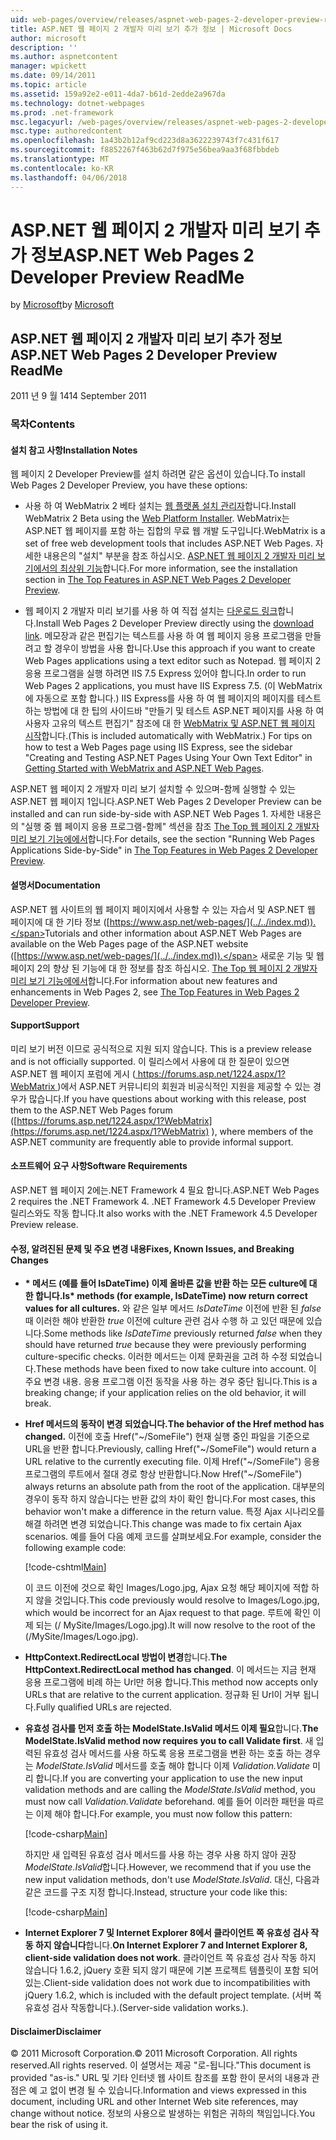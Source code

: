 ```yaml
---
uid: web-pages/overview/releases/aspnet-web-pages-2-developer-preview-readme
title: ASP.NET 웹 페이지 2 개발자 미리 보기 추가 정보 | Microsoft Docs
author: microsoft
description: ''
ms.author: aspnetcontent
manager: wpickett
ms.date: 09/14/2011
ms.topic: article
ms.assetid: 159a92e2-e011-4da7-b61d-2edde2a967da
ms.technology: dotnet-webpages
ms.prod: .net-framework
msc.legacyurl: /web-pages/overview/releases/aspnet-web-pages-2-developer-preview-readme
msc.type: authoredcontent
ms.openlocfilehash: 1a43b2b12af9cd223d8a3622239743f7c431f617
ms.sourcegitcommit: f8852267f463b62d7f975e56bea9aa3f68fbbdeb
ms.translationtype: MT
ms.contentlocale: ko-KR
ms.lasthandoff: 04/06/2018
---
```

<a name="aspnet-web-pages-2-developer-preview-readme"></a><span data-ttu-id="8776e-102">ASP.NET 웹 페이지 2 개발자 미리 보기 추가 정보</span><span class="sxs-lookup"><span data-stu-id="8776e-102">ASP.NET Web Pages 2 Developer Preview ReadMe</span></span>
====================
<span data-ttu-id="8776e-103">by [Microsoft](https://github.com/microsoft)</span><span class="sxs-lookup"><span data-stu-id="8776e-103">by [Microsoft](https://github.com/microsoft)</span></span>

## <a name="aspnet-web-pages-2-developer-preview-readme"></a><span data-ttu-id="8776e-104">ASP.NET 웹 페이지 2 개발자 미리 보기 추가 정보</span><span class="sxs-lookup"><span data-stu-id="8776e-104">ASP.NET Web Pages 2 Developer Preview ReadMe</span></span>

<span data-ttu-id="8776e-105">2011 년 9 월 14</span><span class="sxs-lookup"><span data-stu-id="8776e-105">14 September 2011</span></span>

### <a name="contents"></a><span data-ttu-id="8776e-106">목차</span><span class="sxs-lookup"><span data-stu-id="8776e-106">Contents</span></span>

#### <a id="_Toc303701284"></a>  <span data-ttu-id="8776e-107">설치 참고 사항</span><span class="sxs-lookup"><span data-stu-id="8776e-107">Installation Notes</span></span>

<span data-ttu-id="8776e-108">웹 페이지 2 Developer Preview를 설치 하려면 같은 옵션이 있습니다.</span><span class="sxs-lookup"><span data-stu-id="8776e-108">To install Web Pages 2 Developer Preview, you have these options:</span></span>

- <span data-ttu-id="8776e-109">사용 하 여 WebMatrix 2 베타 설치는 [웹 플랫폼 설치 관리자](https://go.microsoft.com/fwlink/?LinkId=226883)합니다.</span><span class="sxs-lookup"><span data-stu-id="8776e-109">Install WebMatrix 2 Beta using the [Web Platform Installer](https://go.microsoft.com/fwlink/?LinkId=226883).</span></span> <span data-ttu-id="8776e-110">WebMatrix는 ASP.NET 웹 페이지를 포함 하는 집합의 무료 웹 개발 도구입니다.</span><span class="sxs-lookup"><span data-stu-id="8776e-110">WebMatrix is a set of free web development tools that includes ASP.NET Web Pages.</span></span> <span data-ttu-id="8776e-111">자세한 내용은의 "설치" 부분을 참조 하십시오. [ASP.NET 웹 페이지 2 개발자 미리 보기에서의 최상위 기능](https://go.microsoft.com/fwlink/?LinkID=227824)합니다.</span><span class="sxs-lookup"><span data-stu-id="8776e-111">For more information, see the installation section in [The Top Features in ASP.NET Web Pages 2 Developer Preview](https://go.microsoft.com/fwlink/?LinkID=227824).</span></span>

- <span data-ttu-id="8776e-112">웹 페이지 2 개발자 미리 보기를 사용 하 여 직접 설치는 [다운로드 링크](https://go.microsoft.com/fwlink/?LinkID=226335)합니다.</span><span class="sxs-lookup"><span data-stu-id="8776e-112">Install Web Pages 2 Developer Preview directly using the [download link](https://go.microsoft.com/fwlink/?LinkID=226335).</span></span> <span data-ttu-id="8776e-113">메모장과 같은 편집기는 텍스트를 사용 하 여 웹 페이지 응용 프로그램을 만들려고 할 경우이 방법을 사용 합니다.</span><span class="sxs-lookup"><span data-stu-id="8776e-113">Use this approach if you want to create Web Pages applications using a text editor such as Notepad.</span></span> <span data-ttu-id="8776e-114">웹 페이지 2 응용 프로그램을 실행 하려면 IIS 7.5 Express 있어야 합니다.</span><span class="sxs-lookup"><span data-stu-id="8776e-114">In order to run Web Pages 2 applications, you must have IIS Express 7.5.</span></span> <span data-ttu-id="8776e-115">(이 WebMatrix에 자동으로 포함 합니다.) IIS Express를 사용 하 여 웹 페이지의 페이지를 테스트 하는 방법에 대 한 팁의 사이드바 "만들기 및 테스트 ASP.NET 페이지를 사용 하 여 사용자 고유의 텍스트 편집기" 참조에 대 한 [WebMatrix 및 ASP.NET 웹 페이지 시작](https://go.microsoft.com/fwlink/?LinkId=202889)합니다.</span><span class="sxs-lookup"><span data-stu-id="8776e-115">(This is included automatically with WebMatrix.) For tips on how to test a Web Pages page using IIS Express, see the sidebar "Creating and Testing ASP.NET Pages Using Your Own Text Editor" in [Getting Started with WebMatrix and ASP.NET Web Pages](https://go.microsoft.com/fwlink/?LinkId=202889).</span></span>

<span data-ttu-id="8776e-116">ASP.NET 웹 페이지 2 개발자 미리 보기 설치할 수 있으며-함께 실행할 수 있는 ASP.NET 웹 페이지 1입니다.</span><span class="sxs-lookup"><span data-stu-id="8776e-116">ASP.NET Web Pages 2 Developer Preview can be installed and can run side-by-side with ASP.NET Web Pages 1.</span></span> <a id="a"></a><span data-ttu-id="8776e-117">자세한 내용은의 "실행 중 웹 페이지 응용 프로그램-함께" 섹션을 참조 [The Top 웹 페이지 2 개발자 미리 보기 기능에에서](https://go.microsoft.com/fwlink/?LinkID=227824)합니다.</span><span class="sxs-lookup"><span data-stu-id="8776e-117">For details, see the section "Running Web Pages Applications Side-by-Side" in [The Top Features in Web Pages 2 Developer Preview](https://go.microsoft.com/fwlink/?LinkID=227824).</span></span>

#### <a id="_Toc303701285"></a>  <span data-ttu-id="8776e-118">설명서</span><span class="sxs-lookup"><span data-stu-id="8776e-118">Documentation</span></span>

<span data-ttu-id="8776e-119">ASP.NET 웹 사이트의 웹 페이지 페이지에서 사용할 수 있는 자습서 및 ASP.NET 웹 페이지에 대 한 기타 정보 ([https://www.asp.net/web-pages/](../../index.md)).</span><span class="sxs-lookup"><span data-stu-id="8776e-119">Tutorials and other information about ASP.NET Web Pages are available on the Web Pages page of the ASP.NET website ([https://www.asp.net/web-pages/](../../index.md)).</span></span> <span data-ttu-id="8776e-120">새로운 기능 및 웹 페이지 2의 향상 된 기능에 대 한 정보를 참조 하십시오. [The Top 웹 페이지 2 개발자 미리 보기 기능에에서](https://go.microsoft.com/fwlink/?LinkID=227824)합니다.</span><span class="sxs-lookup"><span data-stu-id="8776e-120">For information about new features and enhancements in Web Pages 2, see [The Top Features in Web Pages 2 Developer Preview](https://go.microsoft.com/fwlink/?LinkID=227824).</span></span>

#### <a id="_Toc303701286"></a>  <span data-ttu-id="8776e-121">Support</span><span class="sxs-lookup"><span data-stu-id="8776e-121">Support</span></span>

<a id="_Toc209852135"></a><span data-ttu-id="8776e-122"><a id="_Toc255833657"></a> 미리 보기 버전 이므로 공식적으로 지원 되지 않습니다.</span><span class="sxs-lookup"><span data-stu-id="8776e-122"><a id="_Toc255833657"></a> This is a preview release and is not officially supported.</span></span> <span data-ttu-id="8776e-123">이 릴리스에서 사용에 대 한 질문이 있으면 ASP.NET 웹 페이지 포럼에 게시 ([ https://forums.asp.net/1224.aspx/1?WebMatrix ](https://forums.asp.net/1224.aspx/1?WebMatrix) )에서 ASP.NET 커뮤니티의 회원과 비공식적인 지원을 제공할 수 있는 경우가 많습니다.</span><span class="sxs-lookup"><span data-stu-id="8776e-123">If you have questions about working with this release, post them to the ASP.NET Web Pages forum ([https://forums.asp.net/1224.aspx/1?WebMatrix](https://forums.asp.net/1224.aspx/1?WebMatrix) ), where members of the ASP.NET community are frequently able to provide informal support.</span></span>

#### <a id="_Toc303701287"></a>  <span data-ttu-id="8776e-124">소프트웨어 요구 사항</span><span class="sxs-lookup"><span data-stu-id="8776e-124">Software Requirements</span></span>

<span data-ttu-id="8776e-125">ASP.NET 웹 페이지 2에는.NET Framework 4 필요 합니다.</span><span class="sxs-lookup"><span data-stu-id="8776e-125">ASP.NET Web Pages 2 requires the .NET Framework 4.</span></span> <span data-ttu-id="8776e-126">.NET Framework 4.5 Developer Preview 릴리스와도 작동 합니다.</span><span class="sxs-lookup"><span data-stu-id="8776e-126">It also works with the .NET Framework 4.5 Developer Preview release.</span></span>

<a id="_Toc303701288"></a><a id="_Breaking_Changes"></a>

#### <a name="fixes-known-issues-and-breaking-changes"></a><span data-ttu-id="8776e-127">수정, 알려진된 문제 및 주요 변경 내용</span><span class="sxs-lookup"><span data-stu-id="8776e-127">Fixes, Known Issues, and Breaking Changes</span></span>

<a id="_Toc224729061"></a><a id="_Toc238051347"></a>

- <span data-ttu-id="8776e-128">**\* 메서드 (예를 들어 IsDateTime) 이제 올바른 값을 반환 하는 모든 culture에 대 한 합니다.**</span><span class="sxs-lookup"><span data-stu-id="8776e-128">**Is\* methods (for example, IsDateTime) now return correct values for all cultures.**</span></span> <span data-ttu-id="8776e-129">와 같은 일부 메서드 *IsDateTime* 이전에 반환 된 *false* 때 이러한 해야 반환한 *true* 이전에 culture 관련 검사 수행 하 고 있던 때문에 있습니다.</span><span class="sxs-lookup"><span data-stu-id="8776e-129">Some methods like *IsDateTime* previously returned *false* when they should have returned *true* because they were previously performing culture-specific checks.</span></span> <span data-ttu-id="8776e-130">이러한 메서드는 이제 문화권을 고려 하 수정 되었습니다.</span><span class="sxs-lookup"><span data-stu-id="8776e-130">These methods have been fixed to now take culture into account.</span></span> <span data-ttu-id="8776e-131">이 주요 변경 내용. 응용 프로그램 이전 동작을 사용 하는 경우 중단 됩니다.</span><span class="sxs-lookup"><span data-stu-id="8776e-131">This is a breaking change; if your application relies on the old behavior, it will break.</span></span>
- <span data-ttu-id="8776e-132">**Href 메서드의 동작이 변경 되었습니다.**</span><span class="sxs-lookup"><span data-stu-id="8776e-132">**The behavior of the Href method has changed.**</span></span> <span data-ttu-id="8776e-133">이전에 호출 Href("~/SomeFile") 현재 실행 중인 파일을 기준으로 URL을 반환 합니다.</span><span class="sxs-lookup"><span data-stu-id="8776e-133">Previously, calling Href("~/SomeFile") would return a URL relative to the currently executing file.</span></span> <span data-ttu-id="8776e-134">이제 Href("~/SomeFile") 응용 프로그램의 루트에서 절대 경로 항상 반환합니다.</span><span class="sxs-lookup"><span data-stu-id="8776e-134">Now Href("~/SomeFile") always returns an absolute path from the root of the application.</span></span> <span data-ttu-id="8776e-135">대부분의 경우이 동작 하지 않습니다는 반환 값의 차이 확인 합니다.</span><span class="sxs-lookup"><span data-stu-id="8776e-135">For most cases, this behavior won't make a difference in the return value.</span></span> <span data-ttu-id="8776e-136">특정 Ajax 시나리오를 해결 하려면 변경 되었습니다.</span><span class="sxs-lookup"><span data-stu-id="8776e-136">This change was made to fix certain Ajax scenarios.</span></span> <span data-ttu-id="8776e-137">예를 들어 다음 예제 코드를 살펴보세요.</span><span class="sxs-lookup"><span data-stu-id="8776e-137">For example, consider the following example code:</span></span> 

    [!code-cshtml[Main](aspnet-web-pages-2-developer-preview-readme/samples/sample1.cshtml)]

    <span data-ttu-id="8776e-138">이 코드 이전에 것으로 확인 Images/Logo.jpg, Ajax 요청 해당 페이지에 적합 하지 않을 것입니다.</span><span class="sxs-lookup"><span data-stu-id="8776e-138">This code previously would resolve to Images/Logo.jpg, which would be incorrect for an Ajax request to that page.</span></span> <span data-ttu-id="8776e-139">루트에 확인 이제 되는 (/ MySite/Images/Logo.jpg).</span><span class="sxs-lookup"><span data-stu-id="8776e-139">It will now resolve to the root of the (/MySite/Images/Logo.jpg).</span></span>
- <span data-ttu-id="8776e-140">**HttpContext.RedirectLocal 방법이 변경**합니다.</span><span class="sxs-lookup"><span data-stu-id="8776e-140">**The HttpContext.RedirectLocal method has changed**.</span></span> <span data-ttu-id="8776e-141">이 메서드는 지금 현재 응용 프로그램에 비례 하는 Url만 허용 합니다.</span><span class="sxs-lookup"><span data-stu-id="8776e-141">This method now accepts only URLs that are relative to the current application.</span></span> <span data-ttu-id="8776e-142">정규화 된 Url이 거부 됩니다.</span><span class="sxs-lookup"><span data-stu-id="8776e-142">Fully qualified URLs are rejected.</span></span>
- <span data-ttu-id="8776e-143">**유효성 검사를 먼저 호출 하는 ModelState.IsValid 메서드 이제 필요**합니다.</span><span class="sxs-lookup"><span data-stu-id="8776e-143">**The ModelState.IsValid method now requires you to call Validate first**.</span></span> <span data-ttu-id="8776e-144">새 입력된 유효성 검사 메서드를 사용 하도록 응용 프로그램을 변환 하는 호출 하는 경우는 *ModelState.IsValid* 메서드를 호출 해야 합니다 이제 *Validation.Validate* 미리 합니다.</span><span class="sxs-lookup"><span data-stu-id="8776e-144">If you are converting your application to use the new input validation methods and are calling the *ModelState.IsValid* method, you must now call *Validation.Validate* beforehand.</span></span> <span data-ttu-id="8776e-145">예를 들어 이러한 패턴을 따르는 이제 해야 합니다.</span><span class="sxs-lookup"><span data-stu-id="8776e-145">For example, you must now follow this pattern:</span></span> 

    [!code-csharp[Main](aspnet-web-pages-2-developer-preview-readme/samples/sample2.cs)]

  <span data-ttu-id="8776e-146">하지만 새 입력된 유효성 검사 메서드를 사용 하는 경우 사용 하지 않아 권장 *ModelState.IsValid*합니다.</span><span class="sxs-lookup"><span data-stu-id="8776e-146">However, we recommend that if you use the new input validation methods, don't use *ModelState.IsValid*.</span></span> <span data-ttu-id="8776e-147">대신, 다음과 같은 코드를 구조 지정 합니다.</span><span class="sxs-lookup"><span data-stu-id="8776e-147">Instead, structure your code like this:</span></span> 

    [!code-csharp[Main](aspnet-web-pages-2-developer-preview-readme/samples/sample3.cs)]
- <span data-ttu-id="8776e-148">**Internet Explorer 7 및 Internet Explorer 8에서 클라이언트 쪽 유효성 검사 작동 하지 않습니다**합니다.</span><span class="sxs-lookup"><span data-stu-id="8776e-148">**On Internet Explorer 7 and Internet Explorer 8, client-side validation does not work**.</span></span> <span data-ttu-id="8776e-149">클라이언트 쪽 유효성 검사 작동 하지 않습니다 1.6.2, jQuery 호환 되지 않기 때문에 기본 프로젝트 템플릿이 포함 되어 있는.</span><span class="sxs-lookup"><span data-stu-id="8776e-149">Client-side validation does not work due to incompatibilities with jQuery 1.6.2, which is included with the default project template.</span></span> <span data-ttu-id="8776e-150">(서버 쪽 유효성 검사 작동합니다.).</span><span class="sxs-lookup"><span data-stu-id="8776e-150">(Server-side validation works.).</span></span>

#### <a id="_Toc303701289"></a>  <span data-ttu-id="8776e-151">Disclaimer</span><span class="sxs-lookup"><span data-stu-id="8776e-151">Disclaimer</span></span>

<span data-ttu-id="8776e-152">© 2011 Microsoft Corporation.</span><span class="sxs-lookup"><span data-stu-id="8776e-152">© 2011 Microsoft Corporation.</span></span> <span data-ttu-id="8776e-153">All rights reserved.</span><span class="sxs-lookup"><span data-stu-id="8776e-153">All rights reserved.</span></span> <span data-ttu-id="8776e-154">이 설명서는 제공 "로-됩니다."</span><span class="sxs-lookup"><span data-stu-id="8776e-154">This document is provided "as-is."</span></span> <span data-ttu-id="8776e-155">URL 및 기타 인터넷 웹 사이트 참조를 포함 한이 문서의 내용과 관점은 예 고 없이 변경 될 수 있습니다.</span><span class="sxs-lookup"><span data-stu-id="8776e-155">Information and views expressed in this document, including URL and other Internet Web site references, may change without notice.</span></span> <span data-ttu-id="8776e-156">정보의 사용으로 발생하는 위험은 귀하의 책임입니다.</span><span class="sxs-lookup"><span data-stu-id="8776e-156">You bear the risk of using it.</span></span>
